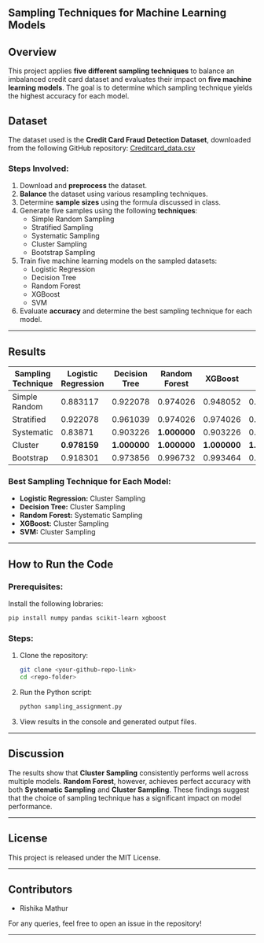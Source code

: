 ## Sampling Techniques for Machine Learning Models

## Overview
This project applies **five different sampling techniques** to balance an imbalanced credit card dataset and evaluates their impact on **five machine learning models**. The goal is to determine which sampling technique yields the highest accuracy for each model.

## Dataset
The dataset used is the **Credit Card Fraud Detection Dataset**, downloaded from the following GitHub repository:
[Creditcard_data.csv](Creditcard_data.csv)

### Steps Involved:
1. Download and **preprocess** the dataset.
2. **Balance** the dataset using various resampling techniques.
3. Determine **sample sizes** using the formula discussed in class.
4. Generate five samples using the following **techniques**:
   - Simple Random Sampling
   - Stratified Sampling
   - Systematic Sampling
   - Cluster Sampling
   - Bootstrap Sampling
5. Train five machine learning models on the sampled datasets:
   - Logistic Regression
   - Decision Tree
   - Random Forest
   - XGBoost
   - SVM
6. Evaluate **accuracy** and determine the best sampling technique for each model.

---

## Results

| Sampling Technique  | Logistic Regression | Decision Tree | Random Forest | XGBoost | SVM |
|---------------------|---------------------|---------------|---------------|---------|-----|
| Simple Random      | 0.883117            | 0.922078      | 0.974026      | 0.948052| 0.909091 |
| Stratified        | 0.922078            | 0.961039      | 0.974026      | 0.974026| 0.980519 |
| Systematic        | 0.83871             | 0.903226      | **1.000000**      | 0.903226| 0.83871 |
| Cluster           | **0.978159**        | **1.000000**  | **1.000000**  | **1.000000** | **1.000000** |
| Bootstrap         | 0.918301            | 0.973856      | 0.996732      | 0.993464| 0.98366 |

### Best Sampling Technique for Each Model:
- **Logistic Regression:** Cluster Sampling
- **Decision Tree:** Cluster Sampling
- **Random Forest:** Systematic Sampling
- **XGBoost:** Cluster Sampling
- **SVM:** Cluster Sampling

---

## How to Run the Code
### Prerequisites:
Install the following lobraries:
```bash
pip install numpy pandas scikit-learn xgboost
```

### Steps:
1. Clone the repository:
   ```bash
   git clone <your-github-repo-link>
   cd <repo-folder>
   ```
2. Run the Python script:
   ```bash
   python sampling_assignment.py
   ```
3. View results in the console and generated output files.

---

## Discussion

The results show that **Cluster Sampling** consistently performs well across multiple models. **Random Forest**, however, achieves perfect accuracy with both **Systematic Sampling** and **Cluster Sampling**. These findings suggest that the choice of sampling technique has a significant impact on model performance.

---
## License

This project is released under the MIT License.

---
## Contributors
- Rishika Mathur

For any queries, feel free to open an issue in the repository!

---
